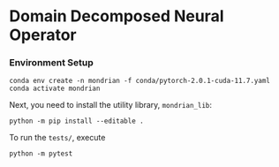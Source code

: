 # Domain Decomposed Neural Operator

### Environment Setup

```console
conda env create -n mondrian -f conda/pytorch-2.0.1-cuda-11.7.yaml
conda activate mondrian
```

Next, you need to install the utility library, `mondrian_lib`:

```console
python -m pip install --editable .
```

To run the `tests/`, execute

```console
python -m pytest
```